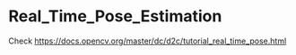 # Real_Time_Pose_Estimation
Check https://docs.opencv.org/master/dc/d2c/tutorial_real_time_pose.html
